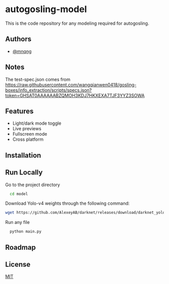 
# autogosling-model

This is the code repository for any modeling required for autogosling.


## Authors

- [@mnqng](https://www.github.com/mnqng)

## Notes

The test-spec.json comes from https://raw.githubusercontent.com/wangqianwen0418/gosling-boxes/info_extraction/scripts/specs.json?token=GHSAT0AAAAAABZQMOH3KDJ7HKXEXA7TJF3YYZ3SOWA 

## Features

- Light/dark mode toggle
- Live previews
- Fullscreen mode
- Cross platform


## Installation

    
## Run Locally

Go to the project directory

```bash
  cd model
```

Download Yolo-v4 weights through the following command:
```bash
wget https://github.com/AlexeyAB/darknet/releases/download/darknet_yolo_v3_optimal/yolov4.weights
```

Run any file

```bash
  python main.py
```


## Roadmap


## License

[MIT](https://choosealicense.com/licenses/mit/)

